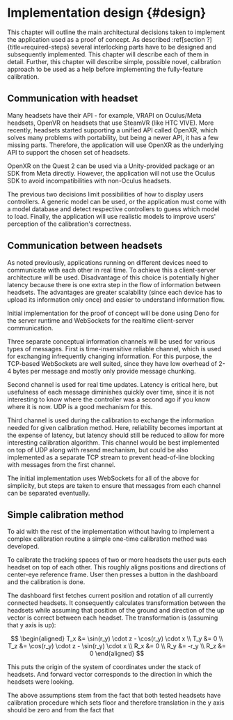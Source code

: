# Implementation design {#design}

This chapter will outline the main architectural decisions taken to implement the application used as a proof of concept. As described :ref[section&nbsp;?]{title=required-steps} several interlocking parts have to be designed and subsequently implemented. This chapter will describe each of them in detail. Further, this chapter will describe simple, possible novel, calibration approach to be used as a help before implementing the fully-feature calibration.

## Communication with headset

Many headsets have their API - for example, VRAPI on Oculus/Meta headsets, OpenVR on headsets that use SteamVR (like HTC VIVE). More recently, headsets started supporting a unified API called OpenXR, which solves many problems with portability, but being a newer API, it has a few missing parts. Therefore, the application will use OpenXR as the underlying API to support the chosen set of headsets.

OpenXR on the Quest 2 can be used via a Unity-provided package or an SDK from Meta directly. However, the application will not use the Oculus SDK to avoid incompatibilities with non-Oculus headsets.

The previous two decisions limit possibilities of how to display users controllers. A generic model can be used, or the application must come with a model database and detect respective controllers to guess which model to load. Finally, the application will use realistic models to improve users' perception of the calibration's correctness.

## Communication between headsets

As noted previously, applications running on different devices need to communicate with each other in real time. To achieve this a client-server architecture will be used. Disadvantage of this choice is potentially higher latency because there is one extra step in the flow of information between headsets. The advantages are greater scalability (since each device has to upload its information only once) and easier to understand information flow.

Initial implementation for the proof of concept will be done using Deno for the server runtime and WebSockets for the realtime client-server communication.

Three separate conceptual information channels will be used for various types of messages. First is time-insensitive reliable channel, which is used for exchanging infrequently changing information. For this purpose, the TCP-based WebSockets are well suited, since they have low overhead of 2-4 bytes per message and mostly only provide message chunking.

Second channel is used for real time updates. Latency is critical here, but usefulness of each message diminishes quickly over time, since it is not interesting to know where the controller was a second ago if you know where it is now. UDP is a good mechanism for this.

Third channel is used during the calibration to exchange the information needed for given calibration method. Here, reliability becomes important at the expense of latency, but latency should still be reduced to allow for more interesting calibration algorithm. This channel would be best implemented on top of UDP along with resend mechanism, but could be also implemented as a separate TCP stream to prevent head-of-line blocking with messages from the first channel.

The initial implementation uses WebSockets for all of the above for simplicity, but steps are taken to ensure that messages from each channel can be separated eventually.

## Simple calibration method

To aid with the rest of the implementation without having to implement a complex calibration routine a simple one-time calibration method was developed.

To calibrate the tracking spaces of two or more headsets the user puts each headset on top of each other. This roughly aligns positions and directions of center-eye reference frame. User then presses a button in the dashboard and the calibration is done.

The dashboard first fetches current position and rotation of all currently connected headsets. It consequently calculates transformation between the headsets while assuming that position of the ground and direction of the up vector is correct between each headset. The transformation is (assuming that y axis is up):

$$
\begin{aligned}
T_x &= \sin(r_y) \cdot z - \cos(r_y) \cdot x \\
T_y &= 0 \\
T_z &= \cos(r_y) \cdot z - \sin(r_y) \cdot x \\
R_x &= 0 \\
R_y &= -r_y \\
R_z &= 0
\end{aligned}
$$

This puts the origin of the system of coordinates under the stack of headsets. And forward vector corresponds to the direction in which the headsets were looking.

The above assumptions stem from the fact that both tested headsets have calibration procedure which sets floor and therefore translation in the y axis should be zero and from the fact that
